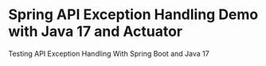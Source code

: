 # Spring API Exception Handling Demo with Java 17 and Actuator
Testing API Exception Handling With Spring Boot and Java 17
